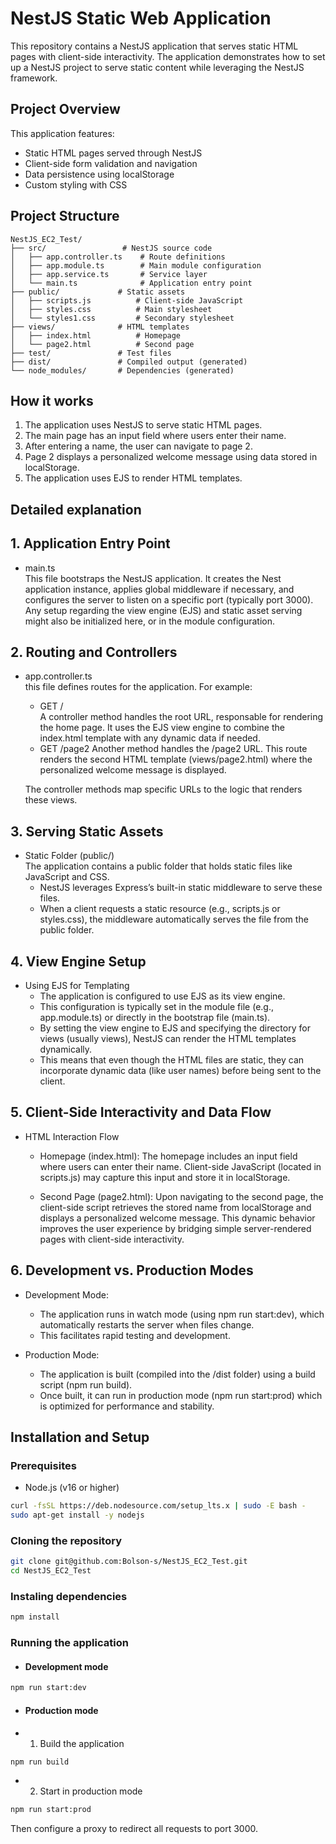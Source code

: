 # NestJS Static Web Application  
This repository contains a NestJS application that serves static HTML pages with client-side interactivity. The application demonstrates how to set up a NestJS project to serve static content while leveraging the NestJS framework.

## Project Overview  
This application features:  

- Static HTML pages served through NestJS
- Client-side form validation and navigation
- Data persistence using localStorage
- Custom styling with CSS

## Project Structure  
```
NestJS_EC2_Test/
├── src/                 # NestJS source code
│   ├── app.controller.ts    # Route definitions
│   ├── app.module.ts        # Main module configuration
│   ├── app.service.ts       # Service layer
│   └── main.ts              # Application entry point
├── public/             # Static assets
│   ├── scripts.js          # Client-side JavaScript
│   ├── styles.css          # Main stylesheet
│   └── styles1.css         # Secondary stylesheet
├── views/              # HTML templates
│   ├── index.html          # Homepage
│   └── page2.html          # Second page
├── test/               # Test files
├── dist/               # Compiled output (generated)
└── node_modules/       # Dependencies (generated)
```

## How it works  

1. The application uses NestJS to serve static HTML pages.  
2. The main page has an input field where users enter their name.  
3. After entering a name, the user can navigate to page 2.  
4. Page 2 displays a personalized welcome message using data stored in localStorage.  
5. The application uses EJS to render HTML templates.  

## Detailed explanation  

## 1. Application Entry Point
 - main.ts  
    This file bootstraps the NestJS application. It creates the Nest application instance, applies global middleware if necessary, and configures the server to listen on a specific port (typically port 3000). Any setup regarding the view engine (EJS) and static asset serving might also be initialized here, or in the module configuration.

## 2. Routing and Controllers
 - app.controller.ts  
    this file defines routes for the application. For example:  
      - GET /  
        A controller method handles the root URL, responsable for rendering the home page. It uses the EJS view engine to combine the index.html template with any dynamic data if needed.
      - GET /page2
        Another method handles the /page2 URL. This route renders the second HTML template (views/page2.html) where the personalized welcome message is displayed.

    The controller methods map specific URLs to the logic that renders these views.

## 3. Serving Static Assets  
 - Static Folder (public/)  
    The application contains a public folder that holds static files like JavaScript and CSS.
    - NestJS leverages Express’s built-in static middleware to serve these files.
    - When a client requests a static resource (e.g., scripts.js or styles.css), the middleware automatically serves the file from the public folder.  
## 4. View Engine Setup
 - Using EJS for Templating
    - The application is configured to use EJS as its view engine.
    - This configuration is typically set in the module file (e.g., app.module.ts) or directly in the bootstrap file (main.ts).
    - By setting the view engine to EJS and specifying the directory for views (usually views), NestJS can render the HTML templates dynamically.
    - This means that even though the HTML files are static, they can incorporate dynamic data (like user names) before being sent to the client.
## 5. Client-Side Interactivity and Data Flow
  - HTML Interaction Flow
    - Homepage (index.html):
    The homepage includes an input field where users can enter their name.
    Client-side JavaScript (located in scripts.js) may capture this input and store it in localStorage.

    - Second Page (page2.html):
    Upon navigating to the second page, the client-side script retrieves the stored name from localStorage and displays a personalized welcome message.
    This dynamic behavior improves the user experience by bridging simple server-rendered pages with client-side interactivity.

## 6. Development vs. Production Modes
  - Development Mode:

    - The application runs in watch mode (using npm run start:dev), which automatically restarts the server when files change.
    - This facilitates rapid testing and development.
  - Production Mode:

    - The application is built (compiled into the /dist folder) using a build script (npm run build).
    - Once built, it can run in production mode (npm run start:prod) which is optimized for performance and stability.

## Installation and Setup

### Prerequisites

- Node.js (v16 or higher)

```bash
curl -fsSL https://deb.nodesource.com/setup_lts.x | sudo -E bash -
sudo apt-get install -y nodejs
```
### Cloning the repository
```bash
git clone git@github.com:Bolson-s/NestJS_EC2_Test.git
cd NestJS_EC2_Test
```
### Instaling dependencies
```bash
npm install
```

### Running the application
  - #### Development mode
  ```bash
  npm run start:dev
  ```

  - #### Production mode
  - 1. Build the application
  ```bash
  npm run build
  ```

  - 2. Start in production mode
  ```bash
  npm run start:prod
  ```

Then configure a proxy to redirect all requests to port 3000.
